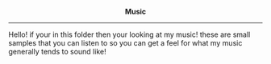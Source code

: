 <p align="center"><strong>Music</strong></p>

---

Hello! if your in this folder then your looking at my music! these are small samples that you can listen to so you can get a feel for what my music generally tends to sound like!
